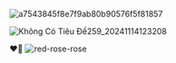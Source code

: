 

![a7543845f8e7f9ab80b90576f5f81857](https://github.com/user-attachments/assets/31655f79-c439-40ba-a2a1-14c4c12f26da)

![Không Có Tiêu Đề259_20241114123208](https://github.com/user-attachments/assets/344ef1d0-4b7d-4072-bc37-8d9465ae9f8e)

  ❤️‍🔥                     ![red-rose-rose](https://github.com/user-attachments/assets/26be866f-a110-4803-8344-9f6847f5c650)
